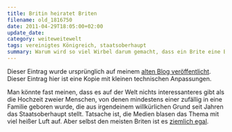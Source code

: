 ```yaml
---
title: Britin heiratet Briten
filename: old_1816750
date: 2011-04-29T18:05:00+02:00
update_date:
category: weiteweitewelt
tags: vereinigtes Königreich, staatsoberhaupt
summary: Warum wird so viel Wirbel darum gemacht, dass ein Brite eine Britin heiratet?
---
```

Dieser Eintrag wurde ursprünglich auf meinem [alten Blog veröffentlicht](https://stu.blogger.de/stories/1816750/). Dieser Eintrag hier ist eine Kopie mit kleinen technischen Anpassungen.

Man könnte fast meinen, dass es auf der Welt nichts interessanteres gibt als die Hochzeit zweier Menschen, von denen mindestens einer zufällig in eine Familie geboren wurde, die aus irgendeinem willkürlichen Grund seit Jahren das Staatsoberhaupt stellt. Tatsache ist, die Medien blasen das Thema mit viel heißer Luft auf. Aber selbst den meisten Briten ist es [ziemlich egal](https://www.zeit.de/gesellschaft/zeitgeschehen/2011-04/britische-monarchie-kritik?page=all).

